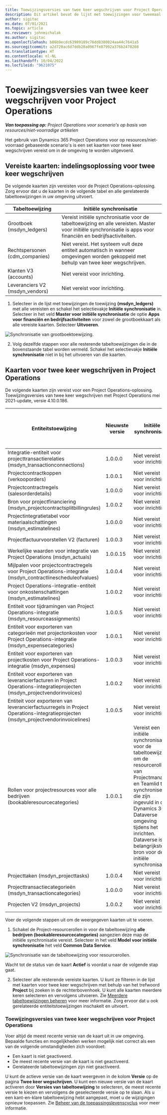 ```yaml
---
title: Toewijzingsversies van twee keer wegschrijven voor Project Operations
description: Dit artikel bevat de lijst met toewijzingen voor tweemaal wegschrijven die vereist zijn voor Dynamics 365 Project Operations.
author: sigitac
ms.date: 07/01/2021
ms.topic: article
ms.reviewer: johnmichalak
ms.author: sigitac
ms.openlocfilehash: b86b9ecdc63989189c76dd8380024aa44c7641a5
ms.sourcegitcommit: a2d720ac6d7ddb20a0967fe87992a376b2478208
ms.translationtype: HT
ms.contentlocale: nl-NL
ms.lasthandoff: 10/04/2022
ms.locfileid: "9621075"
---
```

# <a name="project-operations-dual-write-map-versions"></a>Toewijzingsversies van twee keer wegschrijven voor Project Operations

_**Van toepassing op:** Project Operations voor scenario's op basis van resources/niet-voorradige artikelen_

Het gebruik van Dynamics 365 Project Operations voor op resources/niet-voorraad gebaseerde scenario's is een set kaarten voor twee keer wegschrijven vereist om in de omgeving te worden uitgevoerd. 

## <a name="prerequisite-maps-dual-write-orchestration-solution"></a>Vereiste kaarten: indelingsoplossing voor twee keer wegschrijven

De volgende kaarten zijn vereisten voor de Project Operations-oplossing. Zorg ervoor dat u de kaarten in de volgende tabel en alle gerelateerde tabeltoewijzingen in uw omgeving uitvoert.

| Tabeltoewijzing | Initiële synchronisatie |
| --- | --- |
| Grootboek (msdyn_ledgers) | Vereist initiële synchronisatie voor de tabeltoewijzing en alle vereisten. Master voor initiële synchronisatie is apps voor financiën en bedrijfsactiviteiten. |
| Rechtspersonen (cdm_companies) | Niet vereist. Het systeem vult deze entiteit automatisch in wanneer omgevingen worden gekoppeld met behulp van twee keer wegschrijven. |
| Klanten V3 (accounts) | Niet vereist voor inrichting. |
| Leveranciers V2 (msdyn_vendors) | Niet vereist voor inrichting. |

1. Selecteer in de lijst met toewijzingen de toewijzing **(msdyn\_ledgers)** met alle vereisten en schakel het selectievakje **Initiële synchronisatie** in. Selecteer in het veld **Master voor initiële synchronisatie** de optie **Apps voor financiën en bedrijfsactiviteiten** voor zowel de grootboekkaart als alle vereiste kaarten. Selecteer **Uitvoeren**.

![Synchronisatie van grootboektoewijzing.](media/DW6.png)

2. Volg dezelfde stappen voor alle resterende tabeltoewijzingen die in de bovenstaande tabel worden vermeld. Schakel het selectievakje **Initiële synchronisatie** niet in bij het uitvoeren van die kaarten.

## <a name="project-operations-dual-write-maps"></a>Kaarten voor twee keer wegschrijven in Project Operations

De volgende kaarten zijn vereist voor een Project Operations-oplossing. Toewijzingsversies van twee keer wegschrijven met Project Operations mei 2021-update, versie 4.10.0.186.

| Entiteitstoewijzing | Nieuwste versie | Initiële synchronisatie | Vereiste versie van Dynamics 365 Finance |
| --- | --- | --- | --- |
| Integratie-entiteit voor projecttransactierelaties (msdyn\_transactionconnections) | 1.0.0.0 | Niet vereist voor inrichting. ||
| Projectcontractkoppen (verkooporders) | 1.0.0.1 | Niet vereist voor inrichting. ||
| Projectcontractregels (salesorderdetails) | 1.0.0.0 | Niet vereist voor inrichting. ||
| Bron voor projectfinanciering (msdyn_projectcontractsplitbillingrules) | 1.0.0.2 | Niet vereist voor inrichting. ||
| Projectintegratietabel voor materiaalschattingen (msdyn\_estimatelines) | 1.0.0.0 | Niet vereist voor inrichting. ||
| Projectfactuurvoorstellen V2 (facturen) | 1.0.0.3 | Niet vereist voor inrichting. ||
| Werkelijke waarden voor integratie van Project Operations (msdyn_actuals) | 1.0.0.15 | Niet vereist voor inrichting. |10.0.29 of hoger|
| Mijlpalen voor projectcontractregels voor Project Operations-integratie (msdyn_contractlinescheduleofvalues) | 1.0.0.4 | Niet vereist voor inrichting. ||
| Project Operations-integratie-entiteit voor onkostenschattingen (msdyn_estimatelines) | 1.0.0.2 | Niet vereist voor inrichting. ||
| Entiteit voor tijdramingen van Project Operations-integratie (msdyn_resourceassignments) | 1.0.0.5 | Niet vereist voor inrichting. ||
| Entiteit voor exporteren van categorieën met projectonkosten voor Project Operations-integratie (msdyn_expensecategories) | 1.0.0.1 | Niet vereist voor inrichting. ||
| Entiteit voor exporteren van projectkosten voor Project Operations-integratie (msdyn_expenses) | 1.0.0.3 | Niet vereist voor inrichting. ||
| Entiteit voor exporteren van leverancierfacturen in Project Operations-integratieprojecten (msdyn_projectvendorinvoices) | 1.0.0.2 | Niet vereist voor inrichting. |10.0.29 of hoger|
| Entiteit voor exporteren van leverancierfactuurregels in Project Operations-integratieprojecten (msdyn_projectvendorinvoicelines) | 1.0.0.5 | Niet vereist voor inrichting. | 10.0.29 of hoger |
| Rollen voor projectresources voor alle bedrijven (bookableresourcecategories) | 1.0.0.1 | Vereist een initiële synchronisatie voor de tabeltoewijzing om de resourcerollen van Projectmanager en Teamlid te synchroniseren die zijn ingevuld in de Dynamics 365 Dataverse omgeving tijdens het inrichten. Dataverse is de belangrijkste bron voor de initiële synchronisatie. ||
| Projecttaken (msdyn_projecttasks) | 1.0.0.4 | Niet vereist voor inrichting. ||
| Projecttransactiecategorieën (msdyn_transactioncategories) | 1.0.0.0 | Niet vereist voor inrichting. ||
| Projecten V2 (msdyn_projects) | 1.0.0.2 | Niet vereist voor inrichting. ||

Voer de volgende stappen uit om de weergegeven kaarten uit te voeren.

1. Schakel de Project-resourcerollen in voor de tabeltoewijzing **alle bedrijven (bookableresourcecategories)** aangezien deze map de initiële synchronisatie vereist. Selecteer in het veld **Model voor initiële synchronisatie** het veld **Common Data Service**. 

 ![Synchronisatie van de tabeltoewijzing voor resourcerollen.](media/6ResourceInitialSync.jpg)

 Wacht tot de status van de kaart **Actief** is voordat u naar de volgende stap gaat.

2. Selecteer alle resterende vereiste kaarten. U kunt ze filteren in de lijst met kaarten voor twee keer wegschrijven met behulp van het trefwoord **Project** bij zoeken in de rechterbovenhoek. U kunt alle kaarten meerdere keren selecteren en vervolgens uitvoeren. Zie [Meerdere tabeltoewijzingen beheren](/dynamics365/fin-ops-core/dev-itpro/data-entities/dual-write/multiple-entity-maps) voor meer informatie. Zorg ervoor dat u ook gerelateerde entiteitstoewijzingen inschakelt en uitvoert.

### <a name="project-operations-dual-write-map-versions"></a>Toewijzingsversies van twee keer wegschrijven voor Project Operations

Voer altijd de meest recente versie van de kaart uit in uw omgeving. Bepaalde functies en mogelijkheden werken mogelijk niet correct als een van de volgende omstandigheden zich voordoet:

- Een kaart is niet geactiveerd.
- De meest recente versie van de kaart is niet geactiveerd. 
- Gerelateerde tabeltoewijzingen zijn niet geactiveerd.

U kunt de actieve versie van de kaart weergeven in de kolom **Versie** op de pagina **Twee keer wegschrijven**. U kunt een nieuwe versie van de kaart activeren door **Versies van tabeltoewijzing** te selecteren, de meest recente versie te kiezen en vervolgens de geselecteerde versie op te slaan. Als u een kant-en-klare tabeltoewijzing hebt aangepast, moet u de wijzigingen opnieuw toepassen. Zie [Beheer van de toepassingslevenscyclus](/dynamics365/fin-ops-core/dev-itpro/data-entities/dual-write/app-lifecycle-management) voor meer informatie.
